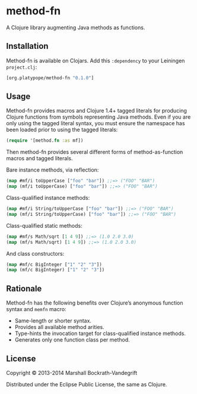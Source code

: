 # method-fn

A Clojure library augmenting Java methods as functions.

## Installation

Method-fn is available on Clojars.  Add this `:dependency` to your Leiningen
`project.clj`:

```clj
[org.platypope/method-fn "0.1.0"]
```

## Usage

Method-fn provides macros and Clojure 1.4+ tagged literals for producing Clojure
functions from symbols representing Java methods.  Even if you are only using
the tagged literal syntax, you must ensure the namespace has been loaded prior
to using the tagged literals:

```clj
(require '[method.fn :as mf])
```

Then method-fn provides several different forms of method-as-function
macros and tagged literals.

Bare instance methods, via reflection:

```clj
(map #mf/i toUpperCase ["foo" "bar"]) ;;=> ("FOO" "BAR")
(map (mf/i toUpperCase) ["foo" "bar"]) ;;=> ("FOO" "BAR")
```

Class-qualified instance methods:

```clj
(map #mf/i String/toUpperCase ["foo" "bar"]) ;;=> ("FOO" "BAR")
(map (mf/i String/toUpperCase) ["foo" "bar"]) ;;=> ("FOO" "BAR")
```

Class-qualified static methods:

```clj
(map #mf/s Math/sqrt [1 4 9]) ;;=> (1.0 2.0 3.0)
(map (mf/s Math/sqrt) [1 4 9]) ;;=> (1.0 2.0 3.0)
```

And class constructors:

```clj
(map #mf/c BigInteger ["1" "2" "3"])
(map (mf/c BigInteger) ["1" "2" "3"])
```

## Rationale

Method-fn has the following benefits over Clojure’s anonymous function syntax
and `memfn` macro:

* Same-length or shorter syntax.
* Provides all available method arities.
* Type-hints the invocation target for class-qualified instance methods.
* Generates only one function class per method.

## License

Copyright © 2013-2014 Marshall Bockrath-Vandegrift

Distributed under the Eclipse Public License, the same as Clojure.
